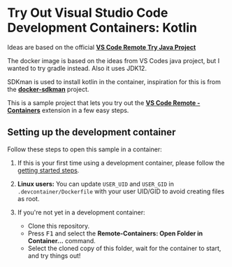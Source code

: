 # Try Out Visual Studio Code Development Containers: Kotlin

Ideas are based on the official **[VS Code Remote Try Java Project](https://github.com/microsoft/vscode-remote-try-java)**

The docker image is based on the ideas from VS Codes java project, but I wanted to try gradle instead. Also it uses JDK12. 

SDKman is used to install kotlin in the container, inspiration for this is from the **[docker-sdkman](https://github.com/donbeave/docker-sdkman)** project.

This is a sample project that lets you try out the **[VS Code Remote - Containers](https://aka.ms/vscode-remote/containers)** extension in a few easy steps.

## Setting up the development container

Follow these steps to open this sample in a container:

1. If this is your first time using a development container, please follow the [getting started steps](https://aka.ms/vscode-remote/containers/getting-started).

2. **Linux users:** You can update `USER_UID` and `USER_GID` in `.devcontainer/Dockerfile` with your user UID/GID to avoid creating files as root.

3. If you're not yet in a development container:
   - Clone this repository.
   - Press <kbd>F1</kbd> and select the **Remote-Containers: Open Folder in Container...** command.
   - Select the cloned copy of this folder, wait for the container to start, and try things out!